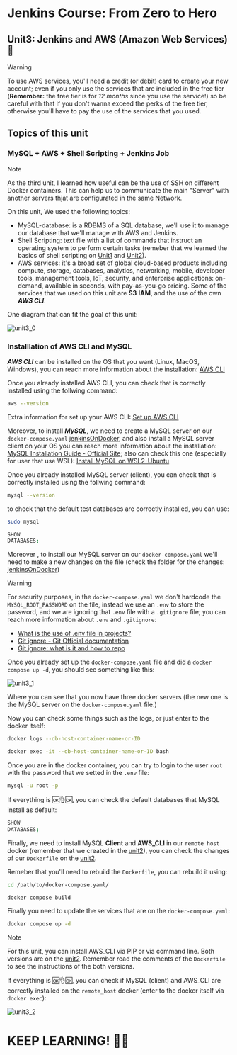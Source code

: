 # Jenkins Course: From Zero to Hero

## Unit3: Jenkins and AWS (Amazon Web Services) 🚀

> [!WARNING]
> To use AWS services, you'll need a credit (or debit) card to create your new account; even if you only use the services that are included in the free tier (**Remember:** the free tier is for _12 months_ since you use the service!) so be careful with that if you don't wanna exceed the perks of the free tier, otherwise you'll have to pay the use of the services that you used.

## Topics of this unit

### MySQL + AWS + Shell Scripting + Jenkins Job
> [!NOTE]
> As the third unit, I learned how useful can be the use of SSH on different Docker containers. This can help us to communicate the main "Server" with another servers thjat are configurated in the same Network.

On this unit, We used the following topics:

   - MySQL-database: is a RDBMS of a SQL database, we'll use it to manage our database that we'll manage with AWS and Jenkins.
   - Shell Scripting: text file with a list of commands that instruct an operating system to perform certain tasks (remeber that we learned the basics of shell scripting on [Unit1](https://github.com/Merxxotas/Jenkins-Course-Zero-to-Hero/tree/main/unit1-getting-started-with-jenkins) and [Unit2](https://github.com/Merxxotas/Jenkins-Course-Zero-to-Hero/tree/main/unit2-jenkins-docker-and-SSH)).
   - AWS services: it's a broad set of global cloud-based products including compute, storage, databases, analytics, networking, mobile, developer tools, management tools, IoT, security, and enterprise applications: on-demand, available in seconds, with pay-as-you-go pricing. Some of the services that we used on this unit are **S3** **IAM**, and the use of the own **_AWS CLI_**.

One diagram that can fit the goal of this unit:

![unit3_0](https://github.com/user-attachments/assets/4c904e58-ab59-4560-ade1-16bfc3ee5cad)


### Installlation of AWS CLI and MySQL
**_AWS CLI_** can be installed on the OS that you want (Linux, MacOS, Windows), you can reach more information about the installation: [AWS CLI](https://docs.aws.amazon.com/cli/latest/userguide/getting-started-install.html)

Once you already installed AWS CLI, you can check that is correctly installed using the follwing command:

```bash
aws --version
```

Extra information for set up your AWS CLI: [Set up AWS CLI](https://docs.aws.amazon.com/cli/latest/userguide/getting-started-quickstart.html)

Moreover, to install **_MySQL_**, we need to create a MySQL server on our `docker-compose.yaml` [jenkinsOnDocker](https://github.com/Merxxotas/Jenkins-Course-Zero-to-Hero/blob/main/jenkinsOnDocker/docker-compose.yaml), and also install a MySQL server client on your OS you can reach more information about the installation: [MySQL Installation Guide - Official Site](https://dev.mysql.com/doc/mysql-installation-excerpt/8.0/en/); also can check this one (especially for user that use WSL): [Install MySQL on WSL2-Ubuntu](https://pen-y-fan.github.io/2021/08/08/How-to-install-MySQL-on-WSL-2-Ubuntu/)

Once you already installed MySQL server (client), you can check that is correctly installed using the follwing command:

```bash
mysql --version
```

to check that the default test databases are correctly installed, you can use:

```bash
sudo mysql
```

```bash
SHOW
DATABASES;
```

Moreover , to install our MySQL server on our `docker-compose.yaml` we'll need to make a new changes on the file (check the folder for the changes: [jenkinsOnDocker](https://github.com/Merxxotas/Jenkins-Course-Zero-to-Hero/tree/main/jenkinsOnDocker))

> [!WARNING]
> For security purposes, in the `docker-compose.yaml` we don't hardcode the `MYSQL_ROOT_PASSWORD` on the file, instead we use an `.env` to store the password, and we are ignoring that `.env` file with a `.gitignore` file; you can reach more information about `.env` and `.gitignore`:

- [What is the use of .env file in projects?](https://medium.com/@sujathamudadla1213/what-is-the-use-of-env-8d6b3eb94843#:~:text=Configuration%20Management%3A-,The%20.,them%20without%20modifying%20the%20code.)
- [Git ignore - Git Official documentation](https://git-scm.com/docs/gitignore/en#:~:text=The%20purpose%20of%20gitignore%20files,being%20reintroduced%20in%20later%20commits.)
- [Git ignore: what is it and how to repo](https://www.freecodecamp.org/news/gitignore-what-is-it-and-how-to-add-to-repo/)


Once you already set up the `docker-compose.yaml` file and did a `docker compose up -d`, you should see something like this:

![unit3_1](https://github.com/user-attachments/assets/4c904e58-ab59-4560-ade1-16bfc3ee5cad)

Where you can see that you now have three docker servers (the new one is the MySQL server on the `docker-compose.yaml` file.)

Now you can check some things such as the logs, or just enter to the docker itself:

```bash
docker logs --db-host-container-name-or-ID
```

```bash
docker exec -it --db-host-container-name-or-ID bash
```

Once you are in the docker container, you can try to login to the user `root` with the password that we setted in the `.env` file:

```bash
mysql -u root -p
```

If everything is 🆗👌🆗, you can check the default databases that MySQL install as default:

```bash
SHOW
DATABASES;
```

Finally, we need to install MySQL **Client** and **AWS_CLI** in our `remote host` docker (remember that we created in the [unit2](https://github.com/Merxxotas/Jenkins-Course-Zero-to-Hero/tree/main/unit2-jenkins-docker-and-SSH)), you can check the changes of our `Dockerfile` on the [unit2](https://github.com/Merxxotas/Jenkins-Course-Zero-to-Hero/tree/main/unit2-jenkins-docker-and-SSH).

Remeber that you'll need to rebuild the `Dockerfile`, you can rebuild it using:

```bash
cd /path/to/docker-compose.yaml/
```

```bash
docker compose build
```

Finally you need to update the services that are on the `docker-compose.yaml`:

```bash
docker compose up -d
```
> [!NOTE]
> For this unit, you can install AWS_CLI via PIP or via command line. Both versions are on the [unit2](https://github.com/Merxxotas/Jenkins-Course-Zero-to-Hero/tree/main/unit2-jenkins-docker-and-SSH). Remember read the comments of the `Dockerfile` to see the instructions of the both versions.

If everything is 🆗👌🆗, you can check if MySQL (client) and AWS_CLI are correctly installed on the `remote_host` docker (enter to the docker itself via `docker exec`):

![unit3_2](https://github.com/user-attachments/assets/4c904e58-ab59-4560-ade1-16bfc3ee5cad)

# KEEP LEARNING! 🚀🚀
